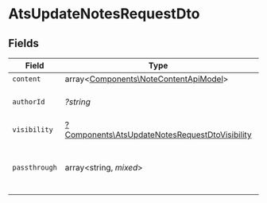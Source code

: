 # AtsUpdateNotesRequestDto


## Fields

| Field                                                                                                           | Type                                                                                                            | Required                                                                                                        | Description                                                                                                     | Example                                                                                                         |
| --------------------------------------------------------------------------------------------------------------- | --------------------------------------------------------------------------------------------------------------- | --------------------------------------------------------------------------------------------------------------- | --------------------------------------------------------------------------------------------------------------- | --------------------------------------------------------------------------------------------------------------- |
| `content`                                                                                                       | array<[Components\NoteContentApiModel](../../Models/Components/NoteContentApiModel.md)>                         | :heavy_minus_sign:                                                                                              | N/A                                                                                                             |                                                                                                                 |
| `authorId`                                                                                                      | *?string*                                                                                                       | :heavy_minus_sign:                                                                                              | Unique identifier of the author                                                                                 | 1234567890                                                                                                      |
| `visibility`                                                                                                    | [?Components\AtsUpdateNotesRequestDtoVisibility](../../Models/Components/AtsUpdateNotesRequestDtoVisibility.md) | :heavy_minus_sign:                                                                                              | Visibility of the note                                                                                          | public                                                                                                          |
| `passthrough`                                                                                                   | array<string, *mixed*>                                                                                          | :heavy_minus_sign:                                                                                              | Value to pass through to the provider                                                                           | {<br/>"other_known_names": "John Doe"<br/>}                                                                     |